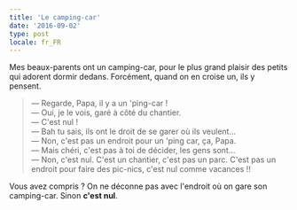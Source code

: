 ```yaml
---
title: 'Le camping-car'
date: '2016-09-02'
type: post
locale: fr_FR
---
```


Mes beaux-parents ont un camping-car, pour le plus grand plaisir des petits qui adorent dormir dedans. Forcément, quand on en croise un, ils y pensent.

<!-- more -->

> — Regarde, Papa, il y a un 'ping-car !  
> — Oui, je le vois, garé à côté du chantier.  
> — C'est nul !  
> — Bah tu sais, ils ont le droit de se garer où ils veulent…  
> — Non, c'est pas un endroit pour un 'ping car, ça, Papa.  
> — Mais chéri, c'est pas à toi de décider, les gens sont…  
> — Non, c'est nul. C'est un chantier, c'est pas un parc. C'est pas un endroit pour faire des pic-nics, c'est nul comme vacances !!

Vous avez compris ? On ne déconne pas avec l'endroit où on gare son camping-car. Sinon **c'est nul**.
